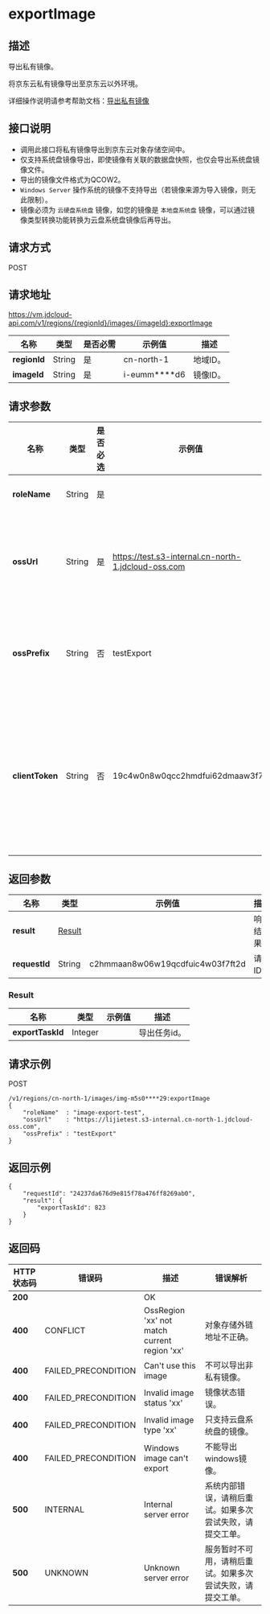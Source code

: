 # exportImage


## 描述

导出私有镜像。

将京东云私有镜像导出至京东云以外环境。

详细操作说明请参考帮助文档：[导出私有镜像](https://docs.jdcloud.com/cn/virtual-machines/export-private-image)

## 接口说明
- 调用此接口将私有镜像导出到京东云对象存储空间中。
- 仅支持系统盘镜像导出，即使镜像有关联的数据盘快照，也仅会导出系统盘镜像文件。
- 导出的镜像文件格式为QCOW2。
- `Windows Server` 操作系统的镜像不支持导出（若镜像来源为导入镜像，则无此限制）。
- 镜像必须为 `云硬盘系统盘` 镜像，如您的镜像是 `本地盘系统盘` 镜像，可以通过镜像类型转换功能转换为云盘系统盘镜像后再导出。


## 请求方式
POST

## 请求地址
https://vm.jdcloud-api.com/v1/regions/{regionId}/images/{imageId}:exportImage

|名称|类型|是否必需|示例值|描述|
|---|---|---|---|---|
|**regionId**|String|是|cn-north-1|地域ID。|
|**imageId**|String|是|i-eumm****d6|镜像ID。|

## 请求参数
|名称|类型|是否必选|示例值|描述|
|---|---|---|---|---|
|**roleName**|String|是| |用户创建的服务角色名称。|
|**ossUrl**|String|是|https://test.s3-internal.cn-north-1.jdcloud-oss.com|存储导出镜像文件的 `oss bucket` 的域名，请填写以 https:// 开头的完整url。|
|**ossPrefix**|String|否|testExport|导出镜像文件名前缀，仅支持英文字母和数字，不能超过32个字符。|
|**clientToken**|String|否|19c4w0n8w0qcc2hmdfui62dmaaw3f7ft|用户导出镜像的幂等性保证。每次导出请传入不同的值，如果传值与某次的clientToken相同，则返还同一个请求结果，不能超过64个字符。|


## 返回参数
|名称|类型|示例值|描述|
|---|---|---|---|
|**result**|[Result](#result)| |响应结果。|
|**requestId**|String|c2hmmaan8w06w19qcdfuic4w03f7ft2d|请求ID。|

### <div id="Result">Result</div>
|名称|类型|示例值|描述|
|---|---|---|---|
|**exportTaskId**|Integer| |导出任务id。|


## 请求示例
POST

```
/v1/regions/cn-north-1/images/img-m5s0****29:exportImage
{
    "roleName"  : "image-export-test",
    "ossUrl"    : "https://lijietest.s3-internal.cn-north-1.jdcloud-oss.com",
    "ossPrefix" : "testExport"
}
```



## 返回示例
```
{
    "requestId": "24237da676d9e815f78a476ff8269ab0", 
    "result": {
        "exportTaskId": 823
    }
}
```

## 返回码
|HTTP状态码|错误码|描述|错误解析|
|---|---|---|---|
|**200**||OK||
|**400**|CONFLICT|OssRegion 'xx' not match current region 'xx'|对象存储外链地址不正确。|
|**400**|FAILED_PRECONDITION|Can't use this image|不可以导出非私有镜像。|
|**400**|FAILED_PRECONDITION|Invalid image status 'xx'|镜像状态错误。|
|**400**|FAILED_PRECONDITION|Invalid image type 'xx'|只支持云盘系统盘的镜像。|
|**400**|FAILED_PRECONDITION|Windows image can't export|不能导出windows镜像。|
|**500**|INTERNAL|Internal server error|系统内部错误，请稍后重试。如果多次尝试失败，请提交工单。|
|**500**|UNKNOWN|Unknown server error|服务暂时不可用，请稍后重试。如果多次尝试失败，请提交工单。|
